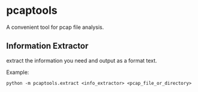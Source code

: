 pcaptools
===============

A convenient tool for pcap file analysis.

## Information Extractor

extract the information you need and output as a format text.

Example:

```
python -m pcaptools.extract <info_extractor> <pcap_file_or_directory>

```


